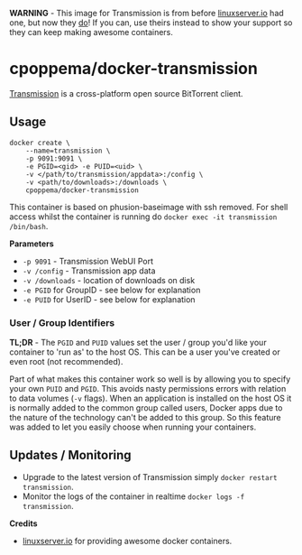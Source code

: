 **WARNING** - This image for Transmission is from before [linuxserver.io](https://github.com/linuxserver) had one, but now they [do](https://github.com/linuxserver/docker-transmission/)! If you can, use theirs instead to show your support so they can keep making awesome containers.

# cpoppema/docker-transmission

[Transmission](http://www.transmissionbt.com/about/) is a cross-platform open source BitTorrent client.

## Usage

```
docker create \
    --name=transmission \
    -p 9091:9091 \
    -e PGID=<gid> -e PUID=<uid> \
    -v </path/to/transmission/appdata>:/config \
    -v <path/to/downloads>:/downloads \
    cpoppema/docker-transmission
```

This container is based on phusion-baseimage with ssh removed. For shell access whilst the container is running do `docker exec -it transmission /bin/bash`.

**Parameters**

* `-p 9091` - Transmission WebUI Port
* `-v /config` - Transmission app data
* `-v /downloads` - location of downloads on disk
* `-e PGID` for GroupID - see below for explanation
* `-e PUID` for UserID - see below for explanation

### User / Group Identifiers

**TL;DR** - The `PGID` and `PUID` values set the user / group you'd like your container to 'run as' to the host OS. This can be a user you've created or even root (not recommended).

Part of what makes this container work so well is by allowing you to specify your own `PUID` and `PGID`. This avoids nasty permissions errors with relation to data volumes (`-v` flags). When an application is installed on the host OS it is normally added to the common group called users, Docker apps due to the nature of the technology can't be added to this group. So this feature was added to let you easily choose when running your containers.

## Updates / Monitoring

* Upgrade to the latest version of Transmission simply `docker restart transmission`.
* Monitor the logs of the container in realtime `docker logs -f transmission`.

**Credits**
* [linuxserver.io](https://github.com/linuxserver) for providing awesome docker containers.

